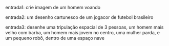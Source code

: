 entrada1: crie imagem de um homem voando

entrada2: um desenho cartunesco de um jogacor de futebol brasileiro

entrada3: desenhe uma tripulação espacial de 3 pessoas, um homem mais velho com barba, um homem mais jovem no centro, uma  mulher parda, e um pequeno robô, dentro de uma espaço nave
